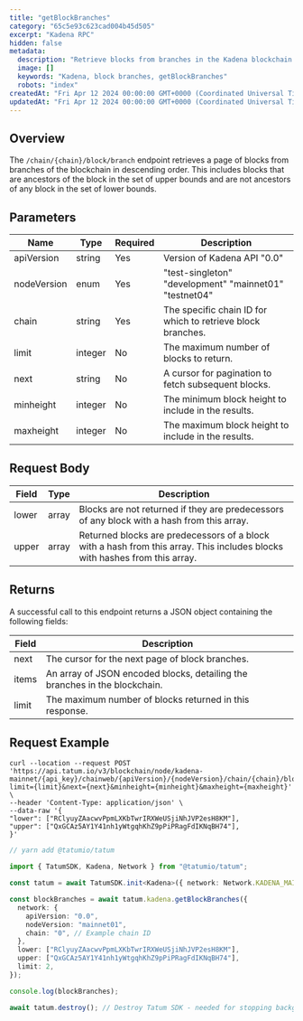 ```yaml
---
title: "getBlockBranches"
category: "65c5e93c623cad004b45d505"
excerpt: "Kadena RPC"
hidden: false
metadata:
  description: "Retrieve blocks from branches in the Kadena blockchain."
  image: []
  keywords: "Kadena, block branches, getBlockBranches"
  robots: "index"
createdAt: "Fri Apr 12 2024 00:00:00 GMT+0000 (Coordinated Universal Time)"
updatedAt: "Fri Apr 12 2024 00:00:00 GMT+0000 (Coordinated Universal Time)"
---
```


## Overview

The `/chain/{chain}/block/branch` endpoint retrieves a page of blocks from branches of the blockchain in descending order. This includes blocks that are ancestors of the block in the set of upper bounds and are not ancestors of any block in the set of lower bounds.

## Parameters

| Name        | Type    | Required | Description                                                 |
| ----------- | ------- | -------- | ----------------------------------------------------------- |
| apiVersion  | string  | Yes      | Version of Kadena API "0.0"                                 |
| nodeVersion | enum    | Yes      | "test-singleton" "development" "mainnet01" "testnet04"      |
| chain       | string  | Yes      | The specific chain ID for which to retrieve block branches. |
| limit       | integer | No       | The maximum number of blocks to return.                     |
| next        | string  | No       | A cursor for pagination to fetch subsequent blocks.         |
| minheight   | integer | No       | The minimum block height to include in the results.         |
| maxheight   | integer | No       | The maximum block height to include in the results.         |

## Request Body

| Field | Type  | Description                                                                                                                |
| ----- | ----- | -------------------------------------------------------------------------------------------------------------------------- |
| lower | array | Blocks are not returned if they are predecessors of any block with a hash from this array.                                 |
| upper | array | Returned blocks are predecessors of a block with a hash from this array. This includes blocks with hashes from this array. |

## Returns

A successful call to this endpoint returns a JSON object containing the following fields:

| Field | Description                                                                |
| ----- | -------------------------------------------------------------------------- |
| next  | The cursor for the next page of block branches.                            |
| items | An array of JSON encoded blocks, detailing the branches in the blockchain. |
| limit | The maximum number of blocks returned in this response.                    |

## Request Example

```curl
curl --location --request POST 'https://api.tatum.io/v3/blockchain/node/kadena-mainnet/{api_key}/chainweb/{apiVersion}/{nodeVersion}/chain/{chain}/block/branch?limit={limit}&next={next}&minheight={minheight}&maxheight={maxheight}' \
--header 'Content-Type: application/json' \
--data-raw '{
"lower": ["RClyuyZAacwvPpmLXKbTwrIRXWeUSjiNhJVP2esH8KM"],
"upper": ["QxGCAz5AY1Y41nh1yWtgqhKhZ9pPiPRagFdIKNqBH74"],
}'
```

```typescript
// yarn add @tatumio/tatum

import { TatumSDK, Kadena, Network } from "@tatumio/tatum";

const tatum = await TatumSDK.init<Kadena>({ network: Network.KADENA_MAINNET });

const blockBranches = await tatum.kadena.getBlockBranches({
  network: {
    apiVersion: "0.0",
    nodeVersion: "mainnet01",
    chain: "0", // Example chain ID
  },
  lower: ["RClyuyZAacwvPpmLXKbTwrIRXWeUSjiNhJVP2esH8KM"],
  upper: ["QxGCAz5AY1Y41nh1yWtgqhKhZ9pPiPRagFdIKNqBH74"],
  limit: 2,
});

console.log(blockBranches);

await tatum.destroy(); // Destroy Tatum SDK - needed for stopping background jobs
```
